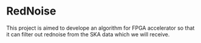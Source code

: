 # RedNoise
This project is aimed to develope an algorithm for FPGA accelerator so that it can filter out rednoise from the SKA data which we will receive.
